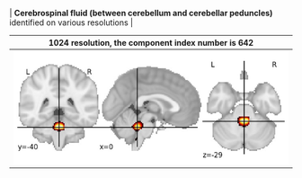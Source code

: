 


| **Cerebrospinal fluid (between cerebellum and cerebellar peduncles)** identified on various resolutions |

| 1024 resolution, the component index number is 642|  
|:---:|  
| ![Component 1024](../1024/final/642.jpg "From component 1024: Cerebrospinal fluid (between cerebellum and cerebellar peduncles)") |